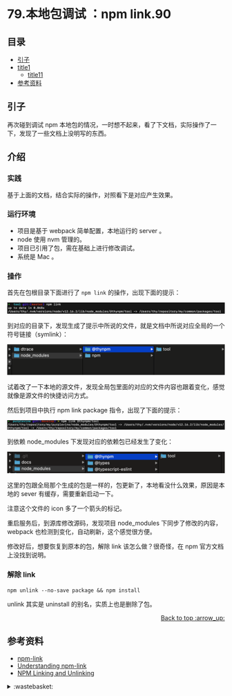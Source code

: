 # 79.本地包调试 ：npm link.90
## <a name="index"></a> 目录
- [引子](#start)
- [title1](#title1)
  - [title11](#title11)
- [参考资料](#reference)


## <a name="start"></a> 引子
再次碰到调试 npm 本地包的情况，一时想不起来，看了下文档，实际操作了一下，发现了一些文档上没明写的东西。

## <a name="title1"></a> 介绍


### <a name="title11"></a> 实践
基于上面的文档，结合实际的操作，对照看下是对应产生效果。
### 运行环境
- 项目是基于 webpack 简单配置，本地运行的 server 。
- node 使用 nvm 管理的。
- 项目已引用了包，需在基础上进行修改调试。
- 系统是 Mac 。

### 操作
首先在包根目录下面进行了 `npm link` 的操作，出现下面的提示：

![79-link][url-local-1]

到对应的目录下，发现生成了提示中所说的文件，就是文档中所说对应全局的一个符号链接（symlink）：

![79-result][url-local-2]

试着改了一下本地的源文件，发现全局包里面的对应的文件内容也跟着变化，感觉就像是源文件的快捷访问方式。

然后到项目中执行 npm link package 指令，出现了下面的提示：

![79-link-package][url-local-3]

到依赖 node_modules 下发现对应的依赖包已经发生了变化：

![79-link-module][url-local-4]

这里的包跟全局那个生成的包是一样的，包更新了，本地看没什么效果，原因是本地的 sever 有缓存，需要重新启动一下。

注意这个文件的 icon 多了一个箭头的标记。

重启服务后，到源库修改源码，发现项目 node_modules 下同步了修改的内容，webpack 也检测到变化，自动刷新，这个感觉很方便。

修改好后，想要恢复到原本的包，解除 link 该怎么做？很奇怪，在 npm 官方文档上没找到说明。

### 解除 link
```
npm unlink --no-save package && npm install
```
unlink 其实是 uninstall 的别名，实质上也是删除了包。


<div align="right"><a href="#index">Back to top :arrow_up:</a></div>


## <a name="reference"></a> 参考资料
- [npm-link][url-docs-1]
- [Understanding npm-link][url-article-1]
- [NPM Linking and Unlinking][url-article-2]


[url-docs-1]:https://docs.npmjs.com/cli-commands/link.html
[url-article-1]:https://medium.com/dailyjs/how-to-use-npm-link-7375b6219557
[url-article-2]:https://dev.to/erinbush/npm-linking-and-unlinking-2h1g

[url-local-1]:../images/79/npm-link.png
[url-local-2]:../images/79/link-result.png
[url-local-3]:../images/79/link-package.png
[url-local-4]:../images/79/link-module.png

<details>
<summary>:wastebasket:</summary>

最近听了杨照老师《史记》音频，对秦始皇的坑儒有了不一样的认知。

在《史记》里面，坑儒是指秦始皇查出，那些说能帮助他长生不死的方士，都是骗他的，一下子查出了 460 人，都坑杀了。而且还让天下人知道这个事情。

</details>
